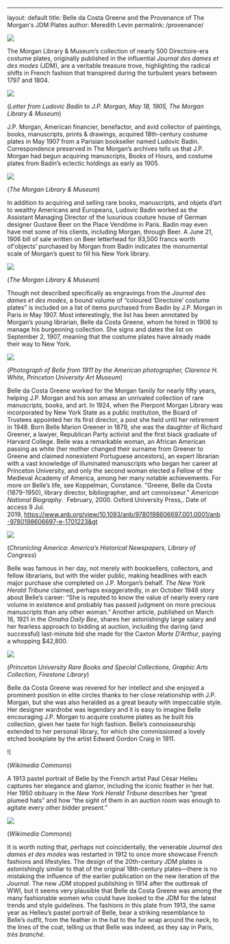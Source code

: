 ---
layout: default
title: Belle da Costa Greene and the Provenance of The Morgan's JDM Plates
author: Meredith Levin
permalink: /provenance/

![](/media/provenance/image1.png)

The Morgan Library & Museum’s collection of nearly 500 Directoire-era
costume plates, originally published in the influential <em>Journal des
dames et des modes</em> (JDM), are a veritable treasure trove, highlighting
the radical shifts in French fashion that transpired during the
turbulent years between 1797 and 1804.

![](/media/provenance/image2.png)

(<em>Letter from Ludovic Badin to J.P. Morgan, May 18, 1905, The Morgan Library & Museum</em>)

J.P. Morgan, American financier, benefactor, and avid collector of
paintings, books, manuscripts, prints & drawings, acquired 18th-century
costume plates in May 1907 from a Parisian bookseller named Ludovic
Badin. Correspondence preserved in The Morgan’s archives tells us that
J.P. Morgan had begun acquiring manuscripts, Books of Hours, and costume
plates from Badin’s eclectic holdings as early as 1905. 

![](/media/provenance/image3.png)

(<em>The Morgan Library & Museum</em>)

In addition to acquiring and selling rare books, manuscripts, and objets
d’art to wealthy Americans and Europeans, Ludovic Badin worked as the
Assistant Managing Director of the luxurious couture house of German
designer Gustave Beer on the Place Vendôme in Paris. Badin may even have
met some of his clients, including Morgan, through Beer. A June 21, 1906 bill
of sale written on Beer letterhead for 93,500 francs worth of'objects’
purchased by Morgan from Badin indicates the monumental scale
of Morgan’s quest to fill his New York library. 

![](/media/provenance/image4.png)

(<em>The Morgan Library & Museum</em>)

Though not described specifically as engravings from the <em>Journal des
dames et des modes</em>, a bound volume of “coloured ‘Directoire’ costume
plates” is included on a list of items purchased from Badin by J.P. Morgan 
in Paris in May 1907. Most interestingly, the list has been
annotated by Morgan’s young librarian, Belle da Costa Greene, whom he
hired in 1906 to manage his burgeoning collection. She signs and dates
the list on September 2, 1907, meaning that the costume plates have
already made their way to New York.

![](/media/provenance/image5.png)

(<em>Photograph of Belle from 1911 by the American photographer, Clarence H.
White, Princeton University Art Museum</em>)

Belle da Costa Greene worked for the Morgan family for nearly fifty
years, helping J.P. Morgan and his son amass an unrivaled collection of
rare manuscripts, books, and art. In 1924, when the Pierpont Morgan
Library was incorporated by New York State as a public institution, the
Board of Trustees appointed her its first director, a post she held
until her retirement in 1948. Born Belle Marion Greener in 1879, she was
the daughter of Richard Greener, a lawyer, Republican Party activist and
the first black graduate of Harvard College. Belle was a remarkable
woman, an African American passing as white (her mother changed their
surname from Greener to Greene and claimed nonexistent Portuguese
ancestors), an expert librarian with a vast knowledge of illuminated
manuscripts who began her career at Princeton University, and only the
second woman elected a Fellow of the Medieval Academy of America, among
her many notable achievements. For more on Belle’s life, see Koppelman,
Constance. "Greene, Belle da Costa (1879-1950), library director,
bibliographer, and art connoisseur." *American National
Biography*.  February, 2000. Oxford University Press,. Date of access 9
Jul.
2019, https://www.anb.org/view/10.1093/anb/9780198606697.001.0001/anb-9780198606697-e-1701223&gt

![](/media/provenance/image6.png)

(<em>Chronicling America:
America’s Historical Newspapers, Library of Congress</em>)

Belle was famous in her day, not merely with booksellers, collectors,
and fellow librarians, but with the wider public, making headlines with
each major purchase she completed on J.P. Morgan’s behalf. *The New York
Herald Tribune* claimed, perhaps exaggeratedly, in an October 1948 story
about Belle’s career: “She is reputed to know the value of nearly every
rare volume in existence and probably has passed judgment on more
precious manuscripts than any other woman.” Another article, published
on March 16, 1921 in the *Omaha Daily Bee*, shares her astonishingly
large salary and her fearless approach to bidding at auction, including
the daring (and successful) last-minute bid she made for the Caxton
*Morte D’Arthur*, paying a whopping \$42,800. 

![](/media/provenance/image7.png)

(<em>Princeton University Rare Books and Special Collections,
Graphic Arts Collection, Firestone Library</em>)

Belle da Costa Greene was revered for her intellect and she enjoyed a
prominent position in elite circles thanks to her close relationship
with J.P. Morgan, but she was also heralded as a great beauty with
impeccable style. Her designer wardrobe was legendary and it is easy to
imagine Belle encouraging J.P. Morgan to acquire costume plates as he
built his collection, given her taste for high fashion. Belle’s
connoisseurship extended to her personal library, for which she
commissioned a lovely etched bookplate by the artist Edward Gordon Craig
in 1911.

![[](/media/provenance/image8.jpeg)

(<em>Wikimedia Commons</em>)

A 1913 pastel portrait of Belle by the French artist Paul César Helleu
captures her elegance and glamor, including the iconic feather in her hat. Her
1950 obituary in the *New York Herald Tribune* describes her “great
plumed hats” and how “the sight of them in an auction room was enough to
agitate every other bidder present.”  

![](/media/provenance/image9.png)

(<em>Wikimedia Commons</em>)

It is worth noting that, perhaps
not coincidentally, the venerable *Journal des dames et des modes* was
restarted in 1912 to once more showcase French fashions and
lifestyles. The design of the 20th-century JDM plates is astonishingly similar to
that of the original 18th-century plates—there is no mistaking the
influence of the earlier publication on the new iteration of the
<em>Journal</em>. The new JDM stopped publishing in 1914 after the outbreak of
WWI, but it seems very plausible that Belle da Costa Greene was among the
many fashionable women who could have looked to the JDM for the latest
trends and style guidelines. The fashions in this plate from 1913, the same year as
Helleu’s pastel portrait of Belle, bear a striking resemblance to Belle’s
outfit, from the feather in the hat to the fur wrap around the neck, to
the lines of the coat, telling us that Belle was indeed, as they say in
Paris, <em>très branché</em>. 






